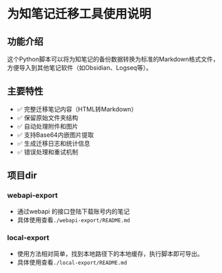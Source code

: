 # 为知笔记迁移工具使用说明

## 功能介绍

这个Python脚本可以将为知笔记的备份数据转换为标准的Markdown格式文件，方便导入到其他笔记软件（如Obsidian、Logseq等）。

## 主要特性

- ✅ 完整迁移笔记内容（HTML转Markdown）
- ✅ 保留原始文件夹结构
- ✅ 自动处理附件和图片
- ✅ 支持Base64内嵌图片提取
- ✅ 生成迁移日志和统计信息
- ✅ 错误处理和重试机制


## 项目dir

### webapi-export

- 通过webapi 的接口登陆下载账号内的笔记
- 具体使用查看`./webapi-export/README.md`


### local-export

- 使用方法相对简单，找到本地路径下的本地缓存，执行脚本即可导出。
- 具体使用查看`./local-export/README.md`
